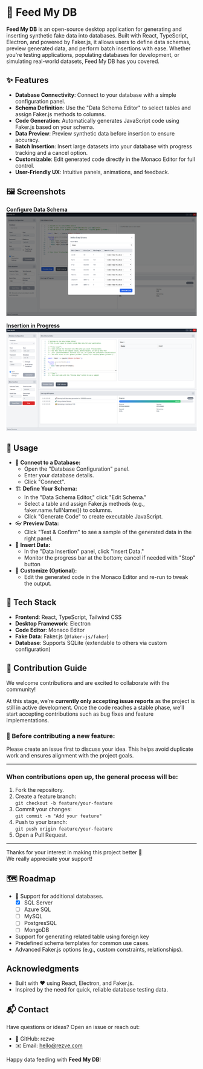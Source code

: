 # 🥣 Feed My DB

**Feed My DB** is an open-source desktop application for generating and inserting synthetic fake data into databases. Built with React, TypeScript, Electron, and powered by Faker.js, it allows users to define data schemas, preview generated data, and perform batch insertions with ease. Whether you're testing applications, populating databases for development, or simulating real-world datasets, Feed My DB has you covered.

## ✨ Features

- **Database Connectivity**: Connect to your database with a simple configuration panel.
- **Schema Definition**: Use the "Data Schema Editor" to select tables and assign Faker.js methods to columns.
- **Code Generation**: Automatically generates JavaScript code using Faker.js based on your schema.
- **Data Preview**: Preview synthetic data before insertion to ensure accuracy.
- **Batch Insertion**: Insert large datasets into your database with progress tracking and a cancel option.
- **Customizable**: Edit generated code directly in the Monaco Editor for full control.
- **User-Friendly UX**: Intuitive panels, animations, and feedback.

## 🖼️ Screenshots

**Configure Data Schema**
![Configure Data Schema](src/assets/screenshots/feed-my-db-config.png)

**Insertion in Progress**
![In Action](src/assets/screenshots/feed-my-db-full.png)

## 🚀 Usage

- 🔗 **Connect to a Database:**
  - Open the "Database Configuration" panel.
  - Enter your database details.
  - Click "Connect".
- 🏗️ **Define Your Schema:**
  - In the "Data Schema Editor," click "Edit Schema."
  - Select a table and assign Faker.js methods (e.g., faker.name.fullName()) to columns.
  - Click "Generate Code" to create executable JavaScript.
- 👓 **Preview Data:**
  - Click "Test & Confirm" to see a sample of the generated data in the right panel.
- 🧪 **Insert Data:**
  - In the "Data Insertion" panel, click "Insert Data."
  - Monitor the progress bar at the bottom; cancel if needed with "Stop" button
- 🎯 **Customize (Optional):**
  - Edit the generated code in the Monaco Editor and re-run to tweak the output.

## 🧰 Tech Stack

- **Frontend**: React, TypeScript, Tailwind CSS
- **Desktop Framework**: Electron
- **Code Editor**: Monaco Editor
- **Fake Data**: Faker.js (`@faker-js/faker`)
- **Database**: Supports SQLite (extendable to others via custom configuration)

## 🤝 Contribution Guide

We welcome contributions and are excited to collaborate with the community!

At this stage, we’re **currently only accepting issue reports** as the project is still in active development. Once the code reaches a stable phase, we’ll start accepting contributions such as bug fixes and feature implementations.

### 📌 Before contributing a new feature:

Please create an issue first to discuss your idea. This helps avoid duplicate work and ensures alignment with the project goals.

---

### When contributions open up, the general process will be:

1. Fork the repository.
2. Create a feature branch:  
   `git checkout -b feature/your-feature`
3. Commit your changes:  
   `git commit -m "Add your feature"`
4. Push to your branch:  
   `git push origin feature/your-feature`
5. Open a Pull Request.

---

Thanks for your interest in making this project better 💙  
We really appreciate your support!

## 🗺️ Roadmap

- 🔌 Support for additional databases.
  - [x] SQL Server
  - [ ] Azure SQL
  - [ ] MySQL
  - [ ] PostgresSQL
  - [ ] MongoDB
- Support for generating related table using foreign key
- Predefined schema templates for common use cases.
- Advanced Faker.js options (e.g., custom constraints, relationships).

## Acknowledgments

- Built with ❤️ using React, Electron, and Faker.js.
- Inspired by the need for quick, reliable database testing data.

## 📬 Contact

Have questions or ideas? Open an issue or reach out:

- 🐙 GitHub: rezve
- ✉️ Email: hello@rezve.com

Happy data feeding with **Feed My DB**!
